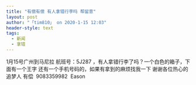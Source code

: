 ```yaml
---
title: "有偿有偿 有人拿错行李吗 帮留意"
layout: post
author: "「tim810」 on 2020-1-15 12:03"
header-style: text
tags:
  - 新闻
  - 拿错
---
```


<head></head>
<body>
  1月15号广州到马尼拉 航班号：5J287 ，有人拿错行李了吗？一个白色的箱子，下面有一个王字 还有一个手机号码的，如果有拿到的麻烦找我一下 谢谢各位热心的追梦人 有偿&nbsp;&nbsp;9083359982&nbsp;&nbsp;Eason
 <br>
</body>



